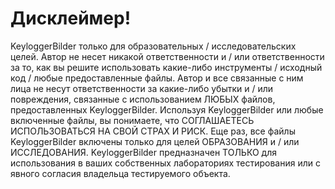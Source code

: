 # Дисклеймер!
KeyloggerBilder только для образовательных / исследовательских целей. Автор не несет никакой ответственности и / или ответственности за то, как вы решите использовать какие-либо инструменты / исходный код / любые предоставленные файлы. Автор и все связанные с ним лица не несут ответственности за какие-либо убытки и / или повреждения, связанные с использованием ЛЮБЫХ файлов, предоставленных KeyloggerBilder. Используя KeyloggerBilder или любые включенные файлы, вы понимаете, что СОГЛАШАЕТЕСЬ ИСПОЛЬЗОВАТЬСЯ НА СВОЙ СТРАХ И РИСК. Еще раз, все файлы KeyloggerBilder включены только для целей ОБРАЗОВАНИЯ и / или ИССЛЕДОВАНИЯ. KeyloggerBilder предназначен ТОЛЬКО для использования в ваших собственных лабораториях тестирования или с явного согласия владельца тестируемого объекта.
